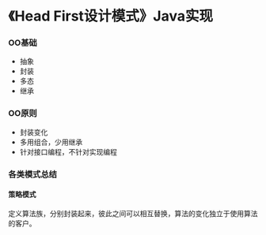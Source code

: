 # 《Head First设计模式》Java实现
### OO基础
- 抽象
- 封装
- 多态
- 继承

### OO原则
- 封装变化
- 多用组合，少用继承
- 针对接口编程，不针对实现编程

### 各类模式总结
#### 策略模式
定义算法族，分别封装起来，彼此之间可以相互替换，算法的变化独立于使用算法的客户。 

